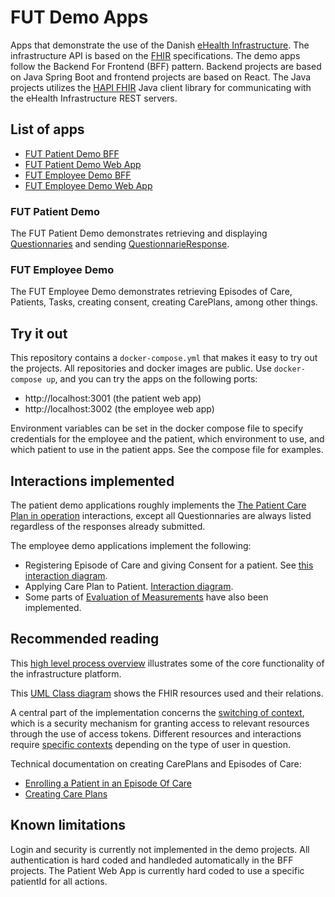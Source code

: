 # FUT Demo Apps
Apps that demonstrate the use of the Danish [eHealth Infrastructure](https://ehealth-dk.atlassian.net/wiki/spaces/EDTW/overview). The infrastructure API is based on the [FHIR](https://fhir.org/) specifications. The demo apps follow the Backend For Frontend (BFF) pattern. Backend projects are based on Java Spring Boot and frontend projects are based on React. The Java projects utilizes the [HAPI FHIR](https://hapifhir.io/) Java client library for communicating with the eHealth Infrastructure REST servers.

## List of apps
- [FUT Patient Demo BFF](https://github.com/kvalitetsIT/fut-patient-bff)
- [FUT Patient Demo Web App](https://github.com/kvalitetsIT/fut-patient-web)
- [FUT Employee Demo BFF](https://github.com/kvalitetsIT/fut-medarbejder-bff)
- [FUT Employee Demo Web App](https://github.com/kvalitetsIT/fut-medarbejder-web)

### FUT Patient Demo
The FUT Patient Demo demonstrates retrieving and displaying [Questionnaries](https://www.hl7.org/fhir/questionnaire.html) and sending [QuestionnarieResponse](https://www.hl7.org/fhir/questionnaireresponse.html).

### FUT Employee Demo
The FUT Employee Demo demonstrates retrieving Episodes of Care, Patients, Tasks, creating consent, creating CarePlans, among other things.

## Try it out
This repository contains a `docker-compose.yml` that makes it easy to try out the projects. All repositories and docker images are public. Use `docker-compose up`, and you can try the apps on the following ports:
- http://localhost:3001 (the patient web app)
- http://localhost:3002 (the employee web app)

Environment variables can be set in the docker compose file to specify credentials for the employee and the patient, which environment to use, and which patient to use in the patient apps. See the compose file for examples.

## Interactions implemented
The patient demo applications roughly implements the [The Patient Care Plan in operation](http://ehealth-documentation.s3-website-eu-west-1.amazonaws.com/latest-released/sparx/EARoot/EA6/EA3/EA2/EA560.png) interactions, except all Questionnaries are always listed regardless of the responses already submitted.

The employee demo applications implement the following:
- Registering Episode of Care and giving Consent for a patient. See [this interaction diagram](http://ehealth-documentation.s3-website-eu-west-1.amazonaws.com/latest-released/sparx/EARoot/EA6/EA3/EA3/EA576.png).
- Applying Care Plan to Patient. [Interaction diagram](http://ehealth-documentation.s3-website-eu-west-1.amazonaws.com/latest-released/sparx/EARoot/EA6/EA3/EA3/EA578.png).
- Some parts of [Evaluation of Measurements](http://ehealth-documentation.s3-website-eu-west-1.amazonaws.com/latest-released/sparx/EARoot/EA6/EA3/EA3/EA580.png) have also been implemented.

## Recommended reading
This [high level process overview](https://ehealth-dk.atlassian.net/wiki/spaces/EDTW/pages/280559617/High+Level+Business+Flow) illustrates some of the core functionality of the infrastructure platform.

This [UML Class diagram](http://ehealth-documentation.s3-website-eu-west-1.amazonaws.com/latest-released/sparx/EARoot/EA5/EA1/EA1/EA257.png) shows the FHIR resources used and their relations.

A central part of the implementation concerns the [switching of context](https://ehealth-dk.atlassian.net/wiki/spaces/EDTW/pages/270991361/Switching+Context), which is a security mechanism for granting access to relevant resources through the use of access tokens. Different resources and interactions require [specific contexts](https://ehealth-dk.atlassian.net/wiki/spaces/EDTW/pages/1695842461/Access+Control+in+eHealth+Services) depending on the type of user in question.

Technical documentation on creating CarePlans and Episodes of Care:
- [Enrolling a Patient in an Episode Of Care](https://ehealth-dk.atlassian.net/wiki/spaces/EDTW/pages/1662025729/Enrolling+a+Patient+in+an+Episode+Of+Care)
- [Creating Care Plans](https://ehealth-dk.atlassian.net/wiki/spaces/EDTW/pages/1661141027/Creating+Care+Plans)


## Known limitations
Login and security is currently not implemented in the demo projects. All authentication is hard coded and handleded automatically in the BFF projects. The Patient Web App is currently hard coded to use a specific patientId for all actions.



